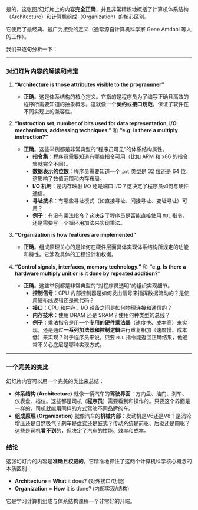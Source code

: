 是的，这张图/幻灯片上的内容**完全正确**，并且非常精炼地概括了计算机体系结构（Architecture）和计算机组成（Organization）的核心区别。

它使用了最经典、最广为接受的定义（通常源自计算机科学家 Gene Amdahl 等人的工作）。

我们来逐句分析一下：

---

### 对幻灯片内容的解读和肯定

1.  **“Architecture is those attributes visible to the programmer”**
    *   **正确**。这是体系结构的核心定义。它指的是程序员为了编写正确且高效的程序所需要知道的抽象概念。这就像一个**契约**或**接口规范**，保证了软件在不同实现上的兼容性。

2.  **“Instruction set, number of bits used for data representation, I/O mechanisms, addressing techniques.”** 和 **“e.g. Is there a multiply instruction?”**
    *   **正确**。这些举例都是非常典型的“程序员可见”的体系结构属性。
        *   **指令集**：程序员需要知道有哪些指令可用（比如 ARM 和 x86 的指令集就完全不同）。
        *   **数据表示的位数**：程序员需要知道一个 `int` 类型是 32 位还是 64 位，这影响了数值范围和内存布局。
        *   **I/O 机制**：是内存映射 I/O 还是端口 I/O？这决定了程序员如何与硬件通信。
        *   **寻址技术**：有哪些寻址模式（如直接寻址、间接寻址、变址寻址）可用？
        *   **例子**：有没有乘法指令？这决定了程序员是否能直接使用 `MUL` 指令，还是需要写一个循环用加法来实现乘法。

3.  **“Organization is how features are implemented”**
    *   **正确**。组成原理关心的是如何在硬件层面具体实现体系结构所规定的功能和特性。它涉及具体的工程设计和权衡。

4.  **“Control signals, interfaces, memory technology.”** 和 **“e.g. Is there a hardware multiply unit or is it done by repeated addition?”**
    *   **正确**。这些举例都是非常典型的“对程序员透明”的组织实现细节。
        *   **控制信号**：CPU 内部控制器是如何发出信号来指挥数据流动的？是使用硬布线逻辑还是微代码？
        *   **接口**：CPU 和内存、I/O 设备之间是如何物理连接和通信的？
        *   **内存技术**：使用 DRAM 还是 SRAM？使用何种类型的总线？
        *   **例子**：乘法指令是用一个**专用的硬件乘法器**（速度快、成本高）来实现，还是通过**一系列加法器和控制逻辑**进行重复相加（速度慢、成本低）来实现？对于程序员来说，只要 `MUL` 指令能返回正确结果，他通常不关心底层是哪种实现方式。

---

### 一个完美的类比

幻灯片内容可以用一个完美的类比来总结：

*   **体系结构 (Architecture)** 就像一辆汽车的**驾驶界面**：方向盘、油门、刹车、仪表盘、档位。这些都是司机（**程序员**）需要看到和操作的。只要这个界面是一样的，司机就能用同样的方式驾驶不同品牌的车。
*   **组成原理 (Organization)** 就像汽车的**机械内部**：发动机是V6还是V8？是涡轮增压还是自然吸气？刹车是盘式还是鼓式？传动系统是前驱、后驱还是四驱？这些是司机**看不到**的，但决定了汽车的性能、效率和成本。

### 结论

这张幻灯片的内容是**准确且权威的**。它精准地抓住了这两个计算机科学核心概念的本质区别：

*   **Architecture** = **What** it does? (对外接口/功能)
*   **Organization** = **How** it is done? (内部实现/结构)

它是学习计算机组成与体系结构课程一个非常好的开端。